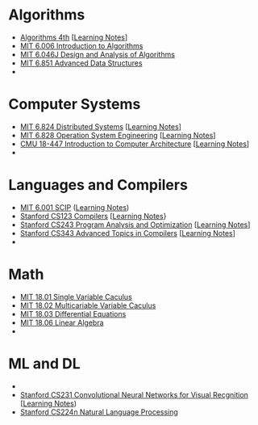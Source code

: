 # Algorithms
- [Algorithms 4th](https://algs4.cs.princeton.edu/home/) [[Learning Notes](https://github.com/alfmunny/book-notes/tree/master/algorithms-4th)]
- [MIT 6.006 Introduction to Algorithms](https://courses.csail.mit.edu/6.006/fall11/notes.shtml)
- [MIT 6.046J Design and Analysis of Algorithms](https://ocw.mit.edu/courses/electrical-engineering-and-computer-science/6-046j-design-and-analysis-of-algorithms-spring-2015/)
- [MIT 6.851 Advanced Data Structures](https://courses.csail.mit.edu/6.851/)
- 
# Computer Systems
- [MIT 6.824 Distributed Systems](https://pdos.csail.mit.edu/6.824/) [[Learning Notes](https://github.com/alfmunny/MIT6.824-Distributed-Systems)]
- [MIT 6.828 Operation System Engineering](https://pdos.csail.mit.edu/6.828/) [[Learning Notes](https://github.com/alfmunny/MIT6.828-Operation-System-Engineering)]
- [CMU 18-447 Introduction to Computer Architecture](http://users.ece.cmu.edu/~jhoe/doku/doku.php?id=18-447_introduction_to_computer_architecture) [[Learning Notes](https://github.com/alfmunny/book-notes/tree/master/computer-systems)]
- 
# Languages and Compilers
- [MIT 6.001 SCIP](https://mitpress.mit.edu/sites/default/files/sicp/index.html) ([Learning Notes](https://github.com/alfmunny/book-notes/tree/master/sicp))
- [Stanford CS123 Compilers](http://web.stanford.edu/class/cs143/) [[Learning Notes]()}
- [Stanford CS243 Program Analysis and Optimization](http://web.stanford.edu/class/cs243/) [[Learning Notes]()]
- [Stanford CS343 Advanced Topics in Compilers](http://web.stanford.edu/class/cs343/) [[Learning Notes]()]
- 
# Math
- [MIT 18.01 Single Variable Caculus](https://ocw.mit.edu/courses/mathematics/18-01-single-variable-calculus-fall-2006/)
- [MIT 18.02 Multicariable Variable Caculus](https://ocw.mit.edu/courses/mathematics/18-02-multivariable-calculus-fall-2007/)
- [MIT 18.03 Differential Equations](https://ocw.mit.edu/courses/mathematics/18-03-differential-equations-spring-2010/)
- [MIT 18.06 Linear Algebra](https://ocw.mit.edu/courses/mathematics/18-06-linear-algebra-spring-2010/)
- 
# ML and DL
- 
- [Stanford CS231 Convolutional Neural Networks for Visual Recgnition](http://cs231n.stanford.edu/) [[Learning Notes](https://github.com/alfmunny/CS231n-CNN))
- [Stanford CS224n Natural Language Processing](http://web.stanford.edu/class/cs224n)
